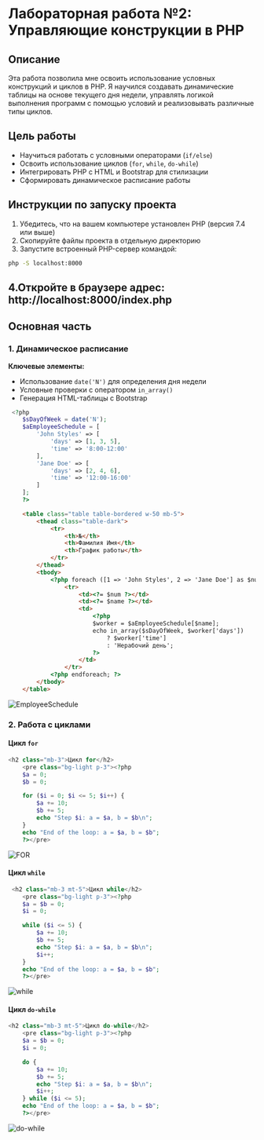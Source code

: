# Лабораторная работа №2: Управляющие конструкции в PHP

## Описание
Эта работа позволила мне освоить использование условных конструкций и циклов в PHP. Я научился создавать динамические таблицы на основе текущего дня недели, управлять логикой выполнения программ с помощью условий и реализовывать различные типы циклов.

## Цель работы
- Научиться работать с условными операторами (`if/else`)
- Освоить использование циклов (`for`, `while`, `do-while`)
- Интегрировать PHP с HTML и Bootstrap для стилизации
- Сформировать динамическое расписание работы

## Инструкции по запуску проекта
1. Убедитесь, что на вашем компьютере установлен PHP (версия 7.4 или выше)
2. Скопируйте файлы проекта в отдельную директорию
3. Запустите встроенный PHP-сервер командой:
```bash
php -S localhost:8000
```
4.Откройте в браузере адрес: http://localhost:8000/index.php
---

## Основная часть

### 1. Динамическое расписание

**Ключевые элементы:**
- Использование `date('N')` для определения дня недели
- Условные проверки с оператором `in_array()`
- Генерация HTML-таблицы с Bootstrap

```php
 <?php
    $sDayOfWeek = date('N'); 
    $aEmployeeSchedule = [
        'John Styles' => [
            'days' => [1, 3, 5],
            'time' => '8:00-12:00'
        ],
        'Jane Doe' => [
            'days' => [2, 4, 6],
            'time' => '12:00-16:00'
        ]
    ];
    ?>
```

```html
    <table class="table table-bordered w-50 mb-5">
        <thead class="table-dark">
            <tr>
                <th>№</th>
                <th>Фамилия Имя</th>
                <th>График работы</th>
            </tr>
        </thead>
        <tbody>
            <?php foreach ([1 => 'John Styles', 2 => 'Jane Doe'] as $num => $name): ?>
                <tr>
                    <td><?= $num ?></td>
                    <td><?= $name ?></td>
                    <td>
                        <?php
                        $worker = $aEmployeeSchedule[$name];
                        echo in_array($sDayOfWeek, $worker['days'])
                            ? $worker['time']
                            : 'Нерабочий день';
                        ?>
                    </td>
                </tr>
            <?php endforeach; ?>
        </tbody>
    </table>
```

![EmployeeSchedule](https://github.com/user-attachments/assets/4cb9978a-c1c5-4a96-95a3-91d500912edc)


### 2. Работа с циклами

#### Цикл `for`

```php
<h2 class="mb-3">Цикл for</h2>
    <pre class="bg-light p-3"><?php
    $a = 0;
    $b = 0;

    for ($i = 0; $i <= 5; $i++) {
        $a += 10;
        $b += 5;
        echo "Step $i: a = $a, b = $b\n";
    }
    echo "End of the loop: a = $a, b = $b";
    ?></pre>
```

![FOR](https://github.com/user-attachments/assets/51146904-12a6-498a-a6b3-3aece1a24e4c)

#### Цикл `while`

```php
 <h2 class="mb-3 mt-5">Цикл while</h2>
    <pre class="bg-light p-3"><?php
    $a = $b = 0;
    $i = 0;

    while ($i <= 5) {
        $a += 10;
        $b += 5;
        echo "Step $i: a = $a, b = $b\n";
        $i++;
    }
    echo "End of the loop: a = $a, b = $b";
    ?></pre>
```

![while](https://github.com/user-attachments/assets/454598c9-eb0a-4b90-853f-b458b2a4a52f)

#### Цикл `do-while`

```php
<h2 class="mb-3 mt-5">Цикл do-while</h2>
    <pre class="bg-light p-3"><?php
    $a = $b = 0;
    $i = 0;

    do {
        $a += 10;
        $b += 5;
        echo "Step $i: a = $a, b = $b\n";
        $i++;
    } while ($i <= 5);
    echo "End of the loop: a = $a, b = $b";
    ?></pre>
```

![do-while](https://github.com/user-attachments/assets/ee2e6487-5fa2-46b0-9037-41acc0984447)




